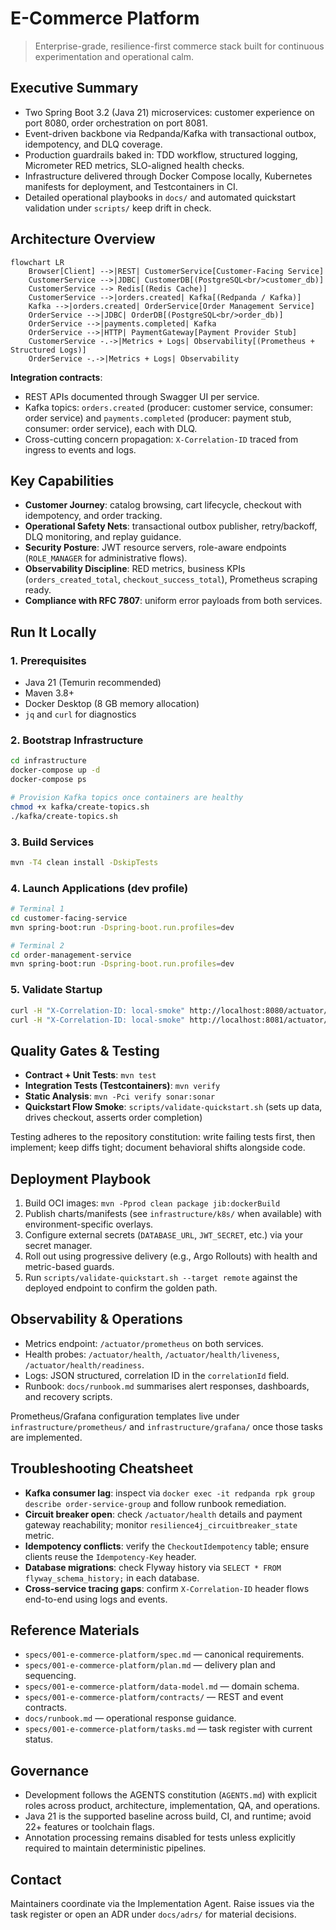 # E-Commerce Platform

> Enterprise-grade, resilience-first commerce stack built for continuous experimentation and operational calm.

## Executive Summary
- Two Spring Boot 3.2 (Java 21) microservices: customer experience on port 8080, order orchestration on port 8081.
- Event-driven backbone via Redpanda/Kafka with transactional outbox, idempotency, and DLQ coverage.
- Production guardrails baked in: TDD workflow, structured logging, Micrometer RED metrics, SLO-aligned health checks.
- Infrastructure delivered through Docker Compose locally, Kubernetes manifests for deployment, and Testcontainers in CI.
- Detailed operational playbooks in `docs/` and automated quickstart validation under `scripts/` keep drift in check.

## Architecture Overview
```mermaid
flowchart LR
    Browser[Client] -->|REST| CustomerService[Customer-Facing Service]
    CustomerService -->|JDBC| CustomerDB[(PostgreSQL<br/>customer_db)]
    CustomerService --> Redis[(Redis Cache)]
    CustomerService -->|orders.created| Kafka[(Redpanda / Kafka)]
    Kafka -->|orders.created| OrderService[Order Management Service]
    OrderService -->|JDBC| OrderDB[(PostgreSQL<br/>order_db)]
    OrderService -->|payments.completed| Kafka
    OrderService -->|HTTP| PaymentGateway[Payment Provider Stub]
    CustomerService -.->|Metrics + Logs| Observability[(Prometheus + Structured Logs)]
    OrderService -.->|Metrics + Logs| Observability
```

**Integration contracts**:
- REST APIs documented through Swagger UI per service.
- Kafka topics: `orders.created` (producer: customer service, consumer: order service) and `payments.completed` (producer: payment stub, consumer: order service), each with DLQ.
- Cross-cutting concern propagation: `X-Correlation-ID` traced from ingress to events and logs.

## Key Capabilities
- **Customer Journey**: catalog browsing, cart lifecycle, checkout with idempotency, and order tracking.
- **Operational Safety Nets**: transactional outbox publisher, retry/backoff, DLQ monitoring, and replay guidance.
- **Security Posture**: JWT resource servers, role-aware endpoints (`ROLE_MANAGER` for administrative flows).
- **Observability Discipline**: RED metrics, business KPIs (`orders_created_total`, `checkout_success_total`), Prometheus scraping ready.
- **Compliance with RFC 7807**: uniform error payloads from both services.

## Run It Locally
### 1. Prerequisites
- Java 21 (Temurin recommended)
- Maven 3.8+
- Docker Desktop (8 GB memory allocation)
- `jq` and `curl` for diagnostics

### 2. Bootstrap Infrastructure
```bash
cd infrastructure
docker-compose up -d
docker-compose ps

# Provision Kafka topics once containers are healthy
chmod +x kafka/create-topics.sh
./kafka/create-topics.sh
```

### 3. Build Services
```bash
mvn -T4 clean install -DskipTests
```

### 4. Launch Applications (dev profile)
```bash
# Terminal 1
cd customer-facing-service
mvn spring-boot:run -Dspring-boot.run.profiles=dev

# Terminal 2
cd order-management-service
mvn spring-boot:run -Dspring-boot.run.profiles=dev
```

### 5. Validate Startup
```bash
curl -H "X-Correlation-ID: local-smoke" http://localhost:8080/actuator/health
curl -H "X-Correlation-ID: local-smoke" http://localhost:8081/actuator/health
```

## Quality Gates & Testing
- **Contract + Unit Tests**: `mvn test`
- **Integration Tests (Testcontainers)**: `mvn verify`
- **Static Analysis**: `mvn -Pci verify sonar:sonar`
- **Quickstart Flow Smoke**: `scripts/validate-quickstart.sh` (sets up data, drives checkout, asserts order completion)

Testing adheres to the repository constitution: write failing tests first, then implement; keep diffs tight; document behavioral shifts alongside code.

## Deployment Playbook
1. Build OCI images: `mvn -Pprod clean package jib:dockerBuild`
2. Publish charts/manifests (see `infrastructure/k8s/` when available) with environment-specific overlays.
3. Configure external secrets (`DATABASE_URL`, `JWT_SECRET`, etc.) via your secret manager.
4. Roll out using progressive delivery (e.g., Argo Rollouts) with health and metric-based guards.
5. Run `scripts/validate-quickstart.sh --target remote` against the deployed endpoint to confirm the golden path.

## Observability & Operations
- Metrics endpoint: `/actuator/prometheus` on both services.
- Health probes: `/actuator/health`, `/actuator/health/liveness`, `/actuator/health/readiness`.
- Logs: JSON structured, correlation ID in the `correlationId` field.
- Runbook: `docs/runbook.md` summarises alert responses, dashboards, and recovery scripts.

Prometheus/Grafana configuration templates live under `infrastructure/prometheus/` and `infrastructure/grafana/` once those tasks are implemented.

## Troubleshooting Cheatsheet
- **Kafka consumer lag**: inspect via `docker exec -it redpanda rpk group describe order-service-group` and follow runbook remediation.
- **Circuit breaker open**: check `/actuator/health` details and payment gateway reachability; monitor `resilience4j_circuitbreaker_state` metric.
- **Idempotency conflicts**: verify the `CheckoutIdempotency` table; ensure clients reuse the `Idempotency-Key` header.
- **Database migrations**: check Flyway history via `SELECT * FROM flyway_schema_history;` in each database.
- **Cross-service tracing gaps**: confirm `X-Correlation-ID` header flows end-to-end using logs and events.

## Reference Materials
- `specs/001-e-commerce-platform/spec.md` — canonical requirements.
- `specs/001-e-commerce-platform/plan.md` — delivery plan and sequencing.
- `specs/001-e-commerce-platform/data-model.md` — domain schema.
- `specs/001-e-commerce-platform/contracts/` — REST and event contracts.
- `docs/runbook.md` — operational response guidance.
- `specs/001-e-commerce-platform/tasks.md` — task register with current status.

## Governance
- Development follows the AGENTS constitution (`AGENTS.md`) with explicit roles across product, architecture, implementation, QA, and operations.
- Java 21 is the supported baseline across build, CI, and runtime; avoid 22+ features or toolchain flags.
- Annotation processing remains disabled for tests unless explicitly required to maintain deterministic pipelines.

## Contact
Maintainers coordinate via the Implementation Agent. Raise issues via the task register or open an ADR under `docs/adrs/` for material decisions.
